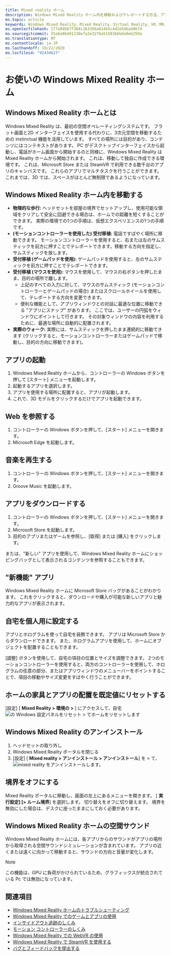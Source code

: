 ```yaml
---
title: Mixed reality ホーム
description: Windows Mixed Reality ホーム内を移動およびテレポートする方法、アプリとゲームを起動する方法、ホームをカスタマイズする方法、およびビジュアル、オーディオ、音声設定を変更する方法。
ms.topic: article
keywords: Windows Mixed Reality、Mixed Reality、Virtual Reality、VR、MR、Home、Navigate、Get、アプリ、ゲーム
ms.openlocfilehash: 177a9db67f304c163356a814b5c4d2e54ba4867d
ms.sourcegitcommit: 55a6a0b481238e7a2e3278a51583b6bda0eb259a
ms.translationtype: MT
ms.contentlocale: ja-JP
ms.lasthandoff: 10/22/2020
ms.locfileid: "92434627"
---
```

# <a name="your-windows-mixed-reality-home"></a>お使いの Windows Mixed Reality ホーム

## <a name="what-is-the-windows-mixed-reality-home"></a>Windows Mixed Reality ホームとは

Windows Mixed Reality は、最初の空間オペレーティングシステムです。 フラット画面と2D インターフェイスを使用する代わりに、3次元空間を移動するための instinctual 機能を活用しています。 すべての場所には目的があり、コンテンツにはコンテキストがあります。 PC がデスクトップインターフェイスから起動し、電話がホーム画面から開始するのと同様に、Windows Mixed Reality は Mixed Reality ホームから開始されます。 これは、移動して独自に作成できる環境です。 これは、Microsoft Store または SteamVR で利用できる数千台のアプリのキャンバスです。 これらのアプリでマルチタスクを行うことができます。これまでは、3D では、スペースがほとんど無制限であるようになっています。

## <a name="move-through-the-windows-mixed-reality-home"></a>Windows Mixed Reality ホーム内を移動する

* **物理的な歩行:** ヘッドセットを部屋の境界でセットアップし、使用可能な領域をクリアして安全に回避できる場合は、ホームでの距離を短くすることができます。 実際の環境での1つの手順は、仮想エクスペリエンスの1つの手順です。
* **(モーションコントローラーを使用した) 受付移植:** 電話ですばやく場所に移動できます。 モーションコントローラーを使用すると、右または左のサムスティックを前方に押すことでテレポートできます。移動する方向を指定し、サムスティックを放します。
* **受付移植 (ゲームパッドを使用):** ゲームパッドを使用すると、左のサムスティックを前方に押すことでテレポートできます。
* **受付移植 (マウスを使用):** マウスを使用して、マウスの右ボタンを押したまま、目的の場所で離します。
  * 上記のすべての入力に対して、マウスのサムスティック (モーションコントローラーとゲームパッドの場合) またはスクロールホイールを使用して、テレポートする方向を変更できます。
  * 便利な機能として、アプリウィンドウとの対話に最適な位置に移動できる "アプリにスナップ" があります。 ここでは、ユーザーの円弧をウィンドウにポイントして行きます。 その対象ウィンドウの内容を利用するために、最適な場所に自動的に配置されます。
* **実際のウォーク:** 実際には、サムスティックを押したまま連続的に移動できます (クリックすると、モーションコントローラーまたはゲームパッドで移動し、目的の方向に移動できます)。

## <a name="launch-an-app"></a>アプリの起動

1. Windows Mixed Reality ホームから、コントローラーの Windows ボタンを押して [スタート] メニューを起動します。
2. 起動するアプリを選択します。
3. アプリを使用する場所に配置すると、アプリが起動します。
4. これで、3D モデルをクリックするだけでアプリを起動できます。

## <a name="browse-the-web"></a>Web を参照する

1. コントローラーの Windows ボタンを押して、[スタート] メニューを開きます。
2. Microsoft Edge を起動します。

## <a name="play-music"></a>音楽を再生する

1. コントローラーの Windows ボタンを押して、[スタート] メニューを開きます。
2. Groove Music を起動します。

## <a name="download-an-app"></a>アプリをダウンロードする

1. コントローラーの Windows ボタンを押して、[スタート] メニューを開きます。
2. Microsoft Store を起動します。
3. 目的のアプリまたはゲームを参照し、[取得] または [購入] をクリックします。

または、"新しい" アプリを使用して、Windows Mixed Reality ホームにショッピングバッグとして表示されるコンテンツを参照することもできます。

## <a name="what-is-the-new-for-you-app"></a>"新機能" アプリ

Windows Mixed Reality ホームに Microsoft Store バッグがあることがわかります。 これをクリックすると、ダウンロードや購入が可能な新しいアプリと魅力的なアプリが表示されます。

## <a name="personalize-my-home"></a>自宅を個人用に設定する

アプリとホログラムを使って自宅を装飾できます。 アプリは Microsoft Store からダウンロードできます。 また、ホログラムアプリを使用して、ホームにオブジェクトを配置することもできます。

[調整] ボタンを使用して、自宅の項目の位置とサイズを調整できます。 2つのモーションコントローラーを使用すると、両方のコントローラーを使用して、ホログラムの任意の部分、またはアプリウィンドウのメニューバーをポイントすることで、項目の移動やサイズ変更をすばやく行うことができます。

## <a name="reset-my-homes-furniture-and-app-placement-back-to-default"></a>ホームの家具とアプリの配置を既定値にリセットする

[設定] [ **Mixed Reality > 環境の >** ] にアクセスして、自宅 ![ の Windows 設定パネルをリセット > てホームをリセットします](images/1050px-environmentreset.png)

## <a name="uninstall-windows-mixed-reality"></a>Windows Mixed Reality のアンインストール

1. ヘッドセットの取り外し
2. Windows Mixed Reality ポータルを閉じる
3. [設定] [ **Mixed reality > アンインストール > アンインストール**] を > て、 ![ mixed reality をアンインストールします。](images/1050px-uninstall2.png)

## <a name="turn-off-the-boundary"></a>境界をオフにする

Mixed Reality ポータルに移動し、画面の左上にあるメニューを開きます。 [ **実行設定] [> ルーム境界**] を選択します。 切り替えをオフに切り替えます。 境界を無効にした場合は、デスクに座ったままにしておく必要があります。

## <a name="spatial-sound-in-the-windows-mixed-reality-home"></a>Windows Mixed Reality ホームの空間サウンド

Windows Mixed Reality ホームには、各アプリからのサウンドがアプリの場所から取得される空間サウンドシミュレーションが含まれています。 アプリの近くまたは遠くに向かって移動すると、サウンドの方向と音量が変化します。 

> [!NOTE]
> この機能は、GPU に負荷がかけられているため、グラフィックスが統合されている Pc では無効になっています。

## <a name="see-also"></a>関連項目

* [Windows Mixed Reality ホームのトラブルシューティング](set-up-questions.md#my-controllers-arent-showing-in-my-windows-mixed-reality-home)
* [Windows Mixed Reality でのゲームとアプリの使用](using-games-and-apps-in-windows-mixed-reality.md)
* [インサイドアウト追跡のしくみ](tracking-system.md)
* [モーション コントローラーのしくみ](controllers-in-wmr.md)
* [Windows Mixed Reality での WebVR の使用](webvr.md)
* [Windows Mixed Reality で SteamVR を使用する](using-steamvr-with-windows-mixed-reality.md)
* [バグとフィードバックを提出する](filing-feedback.md)
